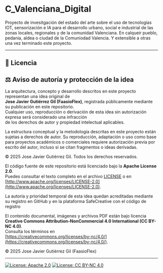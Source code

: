 # C_Valenciana_Digital
Proyecto de invesitgación del estado del arte sobre el uso de tecnologías IOT, sensorización  e IA para el desarrollo urbano, social  e industrial de las zonas locales, regionales y de la comunidad  Valenciana. En calqueir pueblo, pedania, aldea o ciudad de la Comuniodad Valencia. Y extensible a otras una vez terminado este proyecto.



----------------------------
## 🧠 Licencia

## ⚖️ Aviso de autoría y protección de la idea

La arquitectura, concepto y desarrollo descritos en este proyecto representan una idea original de  
**Jose Javier Gutiérrez Gil (FaasioFlex)**, registrada públicamente mediante su publicación en este repositorio.  
Cualquier uso, reproducción o derivación de esta idea sin autorización expresa será considerado una infracción  
de los derechos de autor y propiedad intelectual aplicables.

La estructura conceptual y la metodología descritas en este proyecto están sujetas a derechos de autor.
Su reproducción, adaptación o uso como base para proyectos académicos o comerciales requiere autorización previa
por escrito del autor, incluso si se citan fragmentos o ideas derivadas.

© 2025 Jose Javier Gutiérrez Gil. Todos los derechos reservados.

El código fuente de este repositorio está licenciado bajo la **Apache License 2.0**.  
Puedes consultar el texto completo en el archivo [LICENSE](./LICENSE) o en  
[http://www.apache.org/licenses/LICENSE-2.0](http://www.apache.org/licenses/LICENSE-2.0).

La autoría y prioridad temporal de esta idea quedan acreditadas mediante su registro en GitHub
y en la plataforma SafeCreative con el código de registro

El contenido documental, imágenes y archivos PDF están bajo licencia  
**Creative Commons Attribution-NonCommercial 4.0 International (CC BY-NC 4.0)**.  
Consulta los términos en  
[https://creativecommons.org/licenses/by-nc/4.0/](https://creativecommons.org/licenses/by-nc/4.0/).

© 2025 Jose Javier Gutiérrez Gil (FaasioFlex)

----------------------------------
[![License: Apache 2.0](https://img.shields.io/badge/License-Apache_2.0-blue.svg)](https://www.apache.org/licenses/LICENSE-2.0)
[![License: CC BY-NC 4.0](https://img.shields.io/badge/License-CC_BY--NC_4.0-lightgrey.svg)](https://creativecommons.org/licenses/by-nc/4.0/)
